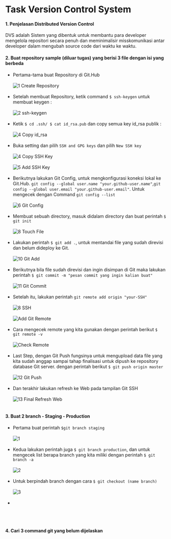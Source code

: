 # Task Version Control System

#### 1. Penjelasan Distributed Version Control
 DVS adalah Sistem yang dibentuk untuk membantu para developer mengelola repositori secara penuh dan meminimalisir misskomunikasi antar developer dalam mengubah source code dari waktu ke waktu.
#### 2. Buat repository sample (diluar tugas) yang berisi 3 file dengan isi yang berbeda
- Pertama-tama buat Repository di Git.Hub<br/><br/>![1 Create Repository](https://github.com/darblietz/devops17-dumbways--M-Yusuf-Haidar-Week-2-Version-Control-System/assets/98991080/a5bb09e3-c1bb-409d-85d7-e4dec504ce9a)<br/><br/>
- Setelah membuat Repository, ketik command ``$ ssh-keygen`` untuk membuat keygen :<br/><br/>![2 ssh-keygen](https://github.com/darblietz/devops17-dumbways--M-Yusuf-Haidar-Week-2-Version-Control-System/assets/98991080/73d31001-8595-4fbb-b4b6-e49144f479d8)<br/><br/>
- Ketik ``$ cd .ssh/ $ cat id_rsa.pub`` dan copy semua key id_rsa publik :<br/><br/>![4  Copy id_rsa](https://github.com/darblietz/devops17-dumbways--M-Yusuf-Haidar-Week-2-Version-Control-System/assets/98991080/02a68f78-84e2-4a22-800a-06b329f43de6)<br/><br/>
- Buka setting dan pilih ``SSH and GPG keys`` dan pilih ``New SSH key``<br/><br/>![4 Copy SSH  Key](https://github.com/darblietz/devops17-dumbways--M-Yusuf-Haidar-Week-2-Version-Control-System/assets/98991080/75a60e1c-c223-4629-a9af-9595685e298f)<br/><br/>![5  Add SSH Key](https://github.com/darblietz/devops17-dumbways--M-Yusuf-Haidar-Week-2-Version-Control-System/assets/98991080/29bee7dd-db9b-4e96-b162-5d1bf0a06e3a)<br/><br/>
- Berikutnya lakukan Git Config, untuk mengkonfigurasi koneksi lokal ke Git.Hub. ``git config --global user.name "your.github-user.name"``,``git config --global user.email "your.github-user.email"``. Untuk mengecek dengan Command ``git config --list``<br/><br/>![6 Git Config](https://github.com/darblietz/devops17-dumbways--M-Yusuf-Haidar-Week-2-Version-Control-System/assets/98991080/c67a8f26-e07a-4311-81e1-883aaaf409b3)<br/><br/>
- Membuat sebuah directory, masuk didalam directory dan buat perintah ``$ git init``<br/><br/>![8  Touch File](https://github.com/darblietz/devops17-dumbways--M-Yusuf-Haidar-Week-2-Version-Control-System/assets/98991080/75337a76-04fc-49d6-b702-4183478613da)<br/><br/>
- Lakukan perintah ``$ git add .``, untuk mentandai file yang sudah direvisi dan belum dideploy ke Git.<br/><br/>![10  Git Add](https://github.com/darblietz/devops17-dumbways--M-Yusuf-Haidar-Week-2-Version-Control-System/assets/98991080/6bc567f7-577f-4420-9aae-3d4a63a5aea4)<br/><br/>
- Berikutnya bila file sudah direvisi dan ingin disimpan di Git maka lakukan perintah ``$ git commit -m "pesan commit yang ingin kalian buat"``<br/><br/>![11 Git Commit](https://github.com/darblietz/devops17-dumbways--M-Yusuf-Haidar-Week-2-Version-Control-System/assets/98991080/16477959-c02e-4ece-8160-527e9b30de54)<br/><br/>
- Setelah itu, lakukan perintah ``git remote add origin "your-SSH"``<br/><br/>![8 SSH](https://github.com/darblietz/devops17-dumbways--M-Yusuf-Haidar-Week-2-Version-Control-System/assets/98991080/cb6a681d-179f-42c4-850d-4308205a4829)<br/><br/>![Add Git Remote](https://github.com/darblietz/devops17-dumbways--M-Yusuf-Haidar-Week-2-Version-Control-System/assets/98991080/3dde48a8-5c56-486a-a21f-f2c691f7b7b1)<br/><br/>
- Cara mengecek remote yang kita gunakan dengan perintah berikut ``$ git remote -v``<br/><br/>![Check Remote](https://github.com/darblietz/devops17-dumbways--M-Yusuf-Haidar-Week-2-Version-Control-System/assets/98991080/b1024f70-bea6-4eeb-97cd-5964676220aa)<br/><br/>
- Last Step, dengan Git Push fungsinya untuk mengupload data file yang kita sudah anggap sampai tahap finalisasi untuk dipush ke repository database Git server. dengan perintah berikut ``$ git push origin master``<br/><br/>![12  Git Push](https://github.com/darblietz/devops17-dumbways--M-Yusuf-Haidar-Week-2-Version-Control-System/assets/98991080/8b2fc44d-3708-4814-9cba-946a7b8ba7ec)<br/><br/>
- Dan terakhir lakukan refresh ke Web pada tampilan Git SSH<br/><br/>![13  Final Refresh Web](https://github.com/darblietz/devops17-dumbways--M-Yusuf-Haidar-Week-2-Version-Control-System/assets/98991080/cfa8ce6c-8aab-4c9e-a862-3c96444b8db5)<br/><br/>

#### 3. Buat 2 branch - Staging - Production

- Pertama buat perintah ``$git branch staging``<br/><br/>![1](https://github.com/darblietz/devops17-dumbways--M-Yusuf-Haidar-Week-2-Version-Control-System/assets/98991080/1409f3aa-3153-4d91-9972-e762f752881e)<br/><br/>
- Kedua lakukan  perintah juga ``$ git branch production``, dan untuk mengecek list berapa branch yang kita miliki dengan perintah ``$ git branch -a``<br/><br/>![2](https://github.com/darblietz/devops17-dumbways--M-Yusuf-Haidar-Week-2-Version-Control-System/assets/98991080/d46c05e3-fe42-4bec-bf7c-92442d9ea112)<br/><br/>
- Untuk berpindah branch dengan cara ``$ git checkout (name branch)``<br/><br/>![3](https://github.com/darblietz/devops17-dumbways--M-Yusuf-Haidar-Week-2-Version-Control-System/assets/98991080/c9f452da-273e-44fb-ac6a-bfeb5b5e331e)<br/><br/>
- <br/><br/><br/><br/>









#### 4. Cari 3 command git yang belum dijelaskan
